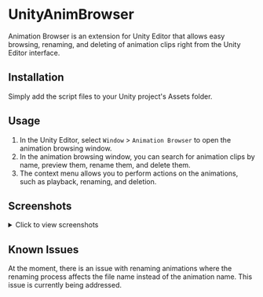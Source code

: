 # UnityAnimBrowser

Animation Browser is an extension for Unity Editor that allows easy browsing, renaming, and deleting of animation clips right from the Unity Editor interface.

## Installation

Simply add the script files to your Unity project's Assets folder.

## Usage

1. In the Unity Editor, select `Window` > `Animation Browser` to open the animation browsing window.
2. In the animation browsing window, you can search for animation clips by name, preview them, rename them, and delete them.
3. The context menu allows you to perform actions on the animations, such as playback, renaming, and deletion.

## Screenshots
<details>
<summary>Click to view screenshots</summary>

![Screenshot 1](screenshot_1.png)
![Screenshot 2](screenshot_2.png)
![Screenshot 3](screenshot_3.png)

</details>

## Known Issues

At the moment, there is an issue with renaming animations where the renaming process affects the file name instead of the animation name. This issue is currently being addressed.
